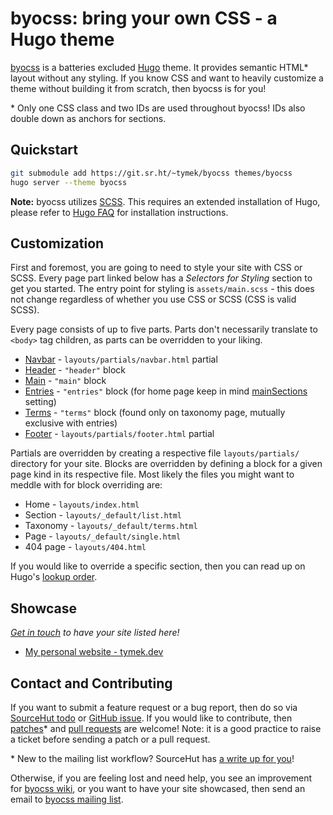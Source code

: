 # byocss: bring your own CSS - a Hugo theme

[byocss](https://sr.ht/~tymek/byocss) is a batteries excluded [Hugo](https://gohugo.io) theme.
It provides semantic HTML\* layout without any styling.
If you know CSS and want to heavily customize a theme without building it from scratch, then byocss is for you!

\* Only one CSS class and two IDs are used throughout byocss! IDs also double down as anchors for sections.

## Quickstart
```sh
git submodule add https://git.sr.ht/~tymek/byocss themes/byocss
hugo server --theme byocss
```

<div class="alert alert-warning">
<strong>Note:</strong> byocss utilizes <a href="https://sass-lang.com/">SCSS</a>.
This requires an extended installation of Hugo, please refer to <a href="https://gohugo.io/troubleshooting/faq/#i-get--this-feature-is-not-available-in-your-current-hugo-version">Hugo FAQ</a> for installation instructions.
</div>

## Customization
First and foremost, you are going to need to style your site with CSS or SCSS.
Every page part linked below has a _Selectors for Styling_ section to get you started.
The entry point for styling is `assets/main.scss` - this does not change regardless of whether you use CSS or SCSS (CSS is valid SCSS).

Every page consists of up to five parts.
Parts don't necessarily translate to `<body>` tag children, as parts can be overridden to your liking.

- [Navbar](https://man.sr.ht/~tymek/byocss/navbar.md) - `layouts/partials/navbar.html` partial
- [Header](https://man.sr.ht/~tymek/byocss/header.md) - `"header"` block
- [Main](https://man.sr.ht/~tymek/byocss/main.md) - `"main"` block
- [Entries](https://man.sr.ht/~tymek/byocss/entries.md) - `"entries"` block (for home page keep in mind [mainSections](https://gohugo.io/functions/where/#mainsections) setting)
- [Terms](https://man.sr.ht/~tymek/byocss/terms.md) - `"terms"` block (found only on taxonomy page, mutually exclusive with entries)
- [Footer](https://man.sr.ht/~tymek/byocss/footer.md) - `layouts/partials/footer.html` partial

Partials are overridden by creating a respective file `layouts/partials/` directory for your site.
Blocks are overridden by defining a block for a given page kind in its respective file.
Most likely the files you might want to meddle with for block overriding are:

- Home - `layouts/index.html`
- Section - `layouts/_default/list.html`
- Taxonomy - `layouts/_default/terms.html`
- Page - `layouts/_default/single.html`
- 404 page - `layouts/404.html`

If you would like to override a specific section, then you can read up on Hugo's [lookup order](https://gohugo.io/templates/lookup-order/).

## Showcase
_[Get in touch](#contact-and-contributing) to have your site listed here!_

- [My personal website - tymek.dev](https://tymek.dev)

## Contact and Contributing
If you want to submit a feature request or a bug report, then do so via [SourceHut todo](https://todo.sr.ht/~tymek/byocss) or [GitHub issue](https://github.com/TymekDev/byocss/issues).
If you would like to contribute, then [patches](https://lists.sr.ht/~tymek/byocss)\* and [pull requests](https://github.com/TymekDev/byocss/pulls) are welcome! 
Note: it is a good practice to raise a ticket before sending a patch or a pull request.

\* New to the mailing list workflow? SourceHut has [a write up for you](https://man.sr.ht/lists.sr.ht/#new-to-mailing-lists)!

Otherwise, if you are feeling lost and need help, you see an improvement for [byocss wiki](https://man.sr.ht/~tymek/byocss/), or you want to have your site showcased, then send an email to [byocss mailing list](https://lists.sr.ht/~tymek/byocss).
